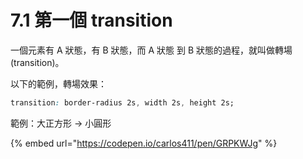 # 7.1 第一個 transition

一個元素有 A 狀態，有 B 狀態，而 A 狀態 到 B 狀態的過程，就叫做轉場(transition)。

以下的範例，轉場效果：

```css
transition: border-radius 2s, width 2s, height 2s;
```



範例：大正方形 → 小圓形

{% embed url="https://codepen.io/carlos411/pen/GRPKWJg" %}



